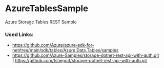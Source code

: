 # AzureTablesSample
Azure Storage Tables REST Sample

### Used Links:
* https://github.com/Azure/azure-sdk-for-net/tree/main/sdk/tables/Azure.Data.Tables/samples
* https://github.com/Azure-Samples/storage-dotnet-rest-api-with-auth.git | https://github.com/tshego3/storage-dotnet-rest-api-with-auth.git
